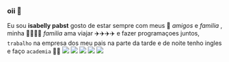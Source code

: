 ### oii 👋

Eu sou **isabelly pabst** gosto de estar sempre com meus 👯 _amigos_ e _familia_ , minha 👨‍👩‍👧‍👦 _familia_ ama viajar ✈️✈️✈️✈️ e fazer programaçoes juntos, `trabalho` na empresa dos meu pais na parte da tarde e de noite tenho ingles e faço `academia` 🚴‍♀️
  ![](https://pictures.smartfit.com.br/3403/big/smart-fit-academia-mogi-das-cruzes-sp-sao-paulo-area-peso-livre-musculacao.jpg?1653330803)  ![](https://thewandertraveler.com/wp-content/uploads/2019/04/viagem.jpg)  ![](https://assets-site.staticpipefy.com/production/wp-content/uploads/2020/07/avel-chuklanov-DUmFLtMeAbQ-unsplash-2.jpg) ![](https://portalwp.s3.amazonaws.com/wp-content/uploads/2023/05/30153849/bons-amigos-1.jpg) ![](https://modobrincar.rihappy.com.br/wp-content/uploads/2022/03/familia-feliz.jpeg)
